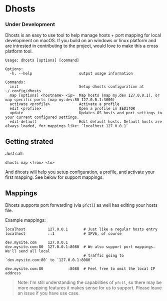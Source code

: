 # Dhosts

### Under Development

Dhosts is an easy to use tool to help manage hosts + port mapping for local development on macOS. If you build on an windows or linux platform and are intrested in contributing to the project, would love to make this a cross platform tool.

```
Usage: dhosts [options] [command]

Options:
  -h, --help                     output usage information

Commands:
  init                           Setup dhosts configuration at ~/.config/dhosts
  map [options] <hostname> <ip>  Map hosts (map my.dev 127.0.0.1), or map specific ports (map my.dev:80 127.0.0.1:3000)
  activate <profile>             Activate a profile
  edit <profile>                 Open a profile in $EDITOR
  update                         Updates OS hosts and port settings to your current configured settings.
  edit-default                   Edit default hosts. Default hosts are always loaded, for mappings like: `localhost 127.0.0.1`
```

## Getting strated

Just call:

```
dhosts map <from> <to>
```

And dhosts will help you setup configuration, a profile, and activate your first mapping. See below for support mappings.

## Mappings

Dhosts supports port forwarding (via `pfctl`) as well has editing your hosts file.

Example mappings:

```
localhost          127.0.0.1       # Just like a regular hosts entry
localhost          ::1             # IPV6, of course

dev.mysite.com     127.0.0.1
dev.mysite.com:80  127.0.0.1:8080  # We also support port mappings. We'll send all local
                                   # traffic going to `dev.mysite.com:80` to `127.0.0.1:8080`

dev.mysite.com:80           :8080  # Feel free to omit the local IP address
```

> Note: I'm still understanding the capabilities of `pfctl`, so there may be more mapping features it makes sense for us to support. Please leave an issue if you have use case.
